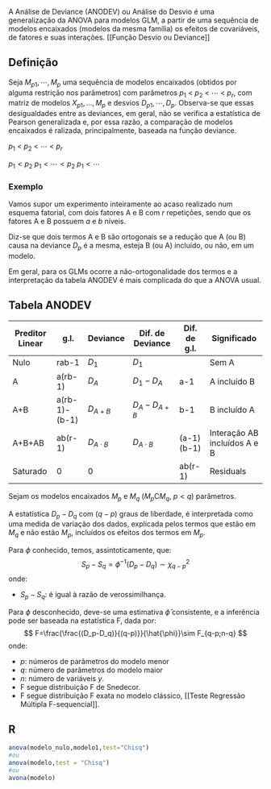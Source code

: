 A Análise de Deviance (ANODEV) ou Análise do Desvio é uma generalização da ANOVA para modelos GLM, a partir de uma sequência de modelos encaixados (modelos da mesma família) os efeitos de covariáveis, de fatores e suas interações. [[Função Desvio ou Deviance]]
## Definição
Seja $M_{p1},\cdots,M_{p}$ uma sequência de modelos encaixados (obtidos por alguma restrição nos parâmetros) com parâmetros $p_{1}$ < $p_{2}$ < $\cdots$ < $p_{r}$, com matriz de modelos $X_{p1},...,M_{p}$ e desvios $D_{p1},\cdots,D_{p}$.
Observa-se que essas desigualdades entre as deviances, em geral, não se verifica a estatística de Pearson generalizada e, por essa razão, a comparação de modelos encaixados é ralizada, principalmente, baseada na função deviance.



$p_{1}$ < $p_{2}$ < $\cdots$ < $p_{r}$

$p_{1} < p_{2}$
$p_{1}<\cdots < p_{2}$
$p_{1} < \cdots$



### Exemplo
Vamos supor um experimento inteiramente ao acaso realizado num esquema fatorial, com dois fatores A e B com $r$ repetições, sendo que os fatores A e B possuem $a$ e $b$ níveis.

Diz-se que dois termos A e B são ortogonais se a redução que A (ou B) causa na deviance $D_p$ é a mesma, esteja B (ou A) incluído, ou não, em um modelo.

Em geral, para os GLMs ocorre a não-ortogonalidade dos termos e a interpretação da tabela ANODEV é mais complicada do que a ANOVA usual.

## Tabela ANODEV

| Preditor Linear | g.l.          | Deviance       | Dif. de Deviance | Dif. de g.l. | Significado                  |
| --------------- | ------------- | -------------- | ---------------- | ------------ | ---------------------------- |
| Nulo            | rab-1         | $D_1$          | $D_1$            |              | Sem A                        |
| A               | a(rb-1)       | $D_A$          | $D_1-D_A$        | a-1          | A incluído B                 |
| A+B             | a(rb-1)-(b-1) | $D_{A+B}$      | $D_A-D_{A+B}$    | b-1          | B incluído A                 |
| A+B+AB          | ab(r-1)       | $D_{A\cdot B}$ | $D_{A\cdot B}$   | (a-1)(b-1)   | Interação AB incluídos A e B |
| Saturado        | 0             | 0              |                  | ab(r-1)      | Residuals                    |

Sejam os modelos encaixados $M_{p}$ e $M_{q}$ ($M_p$C$M_q$, $p<q$) parâmetros.

A estatística $D_p-D_q$ com ($q-p$) graus de liberdade, é interpretada como uma medida de variação dos dados, explicada pelos termos que estão em $M_q$ e não estão $M_p$, incluídos os efeitos dos termos em $M_p$.

Para $\phi$ conhecido, temos, assintoticamente, que:
$$
S_p-S_q=\phi^{-1}(D_p-D_q)\sim \chi^2_{q-p}
$$
onde:
- $S_p-S_q$: é igual à razão de verossimilhança.

Para $\phi$ desconhecido, deve-se uma estimativa $\hat{\phi}$ consistente, e a inferência pode ser baseada na estatística F, dada por:
$$
F=\frac{\frac{(D_p-D_q)}{(q-p)}}{\hat{\phi}}\sim F_{q-p;n-q}
$$
onde:
- $p$: números de parâmetros do modelo menor
- $q$: número de parâmetros do modelo maior
- $n$: número de variáveis $y$.
- F segue distribuição F de Snedecor.
- F segue distribuição F exata no modelo clássico, [[Teste Regressão Múltipla F-sequencial]].
## R
```r
anova(modelo_nulo,modelo1,test="Chisq")
#ou
anova(modelo,test = "Chisq")
#ou
avona(modelo)
```


